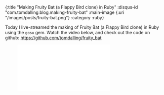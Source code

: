 {:title "Making Fruity Bat (a Flappy Bird clone) in Ruby"
 :disqus-id "com.tomdalling.blog.making-fruity-bat"
 :main-image {:uri "/images/posts/fruity-bat.png"}
 :category :ruby}

Today I live-streamed the making of Fruity Bat (a Flappy Bird clone) in
Ruby using the `gosu` gem. Watch the video below, and check out the code on
github: https://github.com/tomdalling/fruity_bat

<!--more-->

<figure class="youtube">
  <iframe src="//www.youtube.com/embed/QtIlyU2Br3o" frameborder="0" allowfullscreen></iframe>
</figure>
